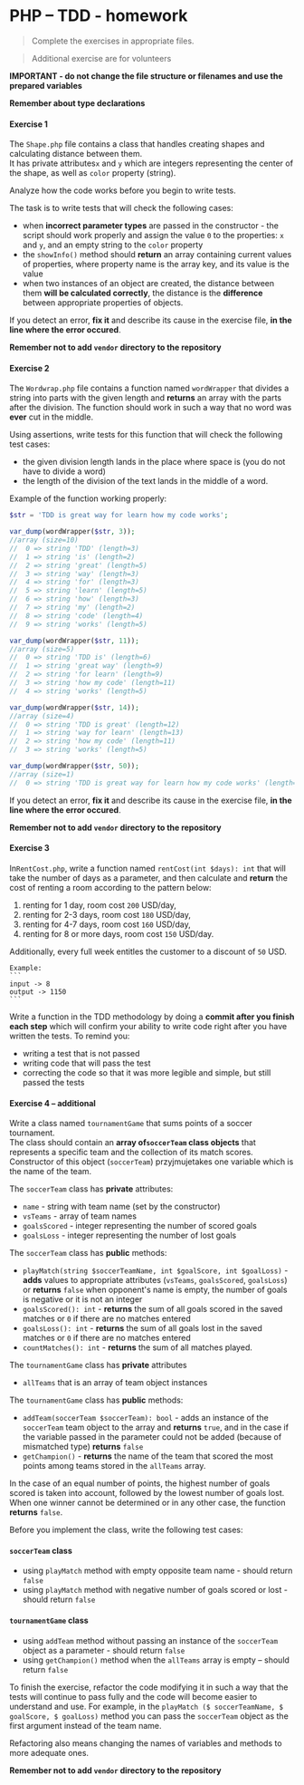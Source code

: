 # PHP &ndash; TDD - homework
> Complete the exercises in appropriate files.

>Additional exercise are for volunteers

**IMPORTANT - do not change the file structure or filenames and use the prepared variables**

**Remember about type declarations**

#### Exercise 1

The `Shape.php` file contains a class that handles creating shapes and calculating distance between them.  
It has private attributes`x` and `y` which are integers representing the center of the shape, as well as `color` property (string).  

Analyze how the code works before you begin to write tests.

The task is to write tests that will check the following cases:
* when **incorrect parameter types** are passed in the constructor - the script should work properly and assign the value `0` to the properties: `x` and `y`, and an empty string to the `color` property
* the `showInfo()` method should **return** an array containing current values of properties, where property name is the array key, and its value is the value
* when two instances of an object are created, the distance between them **will be calculated correctly**, the distance is the **difference** between appropriate properties of objects.

If you detect an error, **fix it** and describe its cause in the exercise file, **in the line where the error occured**.

**Remember not to add `vendor` directory to the repository**

#### Exercise 2

The `Wordwrap.php` file contains a function named `wordWrapper` that divides a string into parts with the given length and **returns** an array with the parts after the division.
The function should work in such a way that no word was **ever** cut in the middle.  

Using assertions, write tests for this function that will check the following test cases:
* the given division length lands in the place where space is (you do not have to divide a word)
* the length of the division of the text lands in the middle of a word.

Example of the function working properly:
```php
$str = 'TDD is great way for learn how my code works';

var_dump(wordWrapper($str, 3));
//array (size=10)
//  0 => string 'TDD' (length=3)
//  1 => string 'is' (length=2)
//  2 => string 'great' (length=5)
//  3 => string 'way' (length=3)
//  4 => string 'for' (length=3)
//  5 => string 'learn' (length=5)
//  6 => string 'how' (length=3)
//  7 => string 'my' (length=2)
//  8 => string 'code' (length=4)
//  9 => string 'works' (length=5)

var_dump(wordWrapper($str, 11));
//array (size=5)
//  0 => string 'TDD is' (length=6)
//  1 => string 'great way' (length=9)
//  2 => string 'for learn' (length=9)
//  3 => string 'how my code' (length=11)
//  4 => string 'works' (length=5)

var_dump(wordWrapper($str, 14));
//array (size=4)
//  0 => string 'TDD is great' (length=12)
//  1 => string 'way for learn' (length=13)
//  2 => string 'how my code' (length=11)
//  3 => string 'works' (length=5)

var_dump(wordWrapper($str, 50));
//array (size=1)
//  0 => string 'TDD is great way for learn how my code works' (length=44)
```

If you detect an error, **fix it** and describe its cause in the exercise file, **in the line where the error occured**.

**Remember not to add `vendor` directory to the repository**

#### Exercise 3

In`RentCost.php`, write a function named ```rentCost(int $days): int``` that will take the number of days as a parameter, and then calculate and **return** the cost of renting a room according to the pattern below:  
1. renting for 1 day, room cost `200` USD/day,
2. renting for 2-3 days, room cost `180` USD/day,
3. renting for 4-7 days, room cost `160` USD/day,
4. renting for 8 or more days, room cost `150` USD/day.  

Additionally, every full week entitles the customer to a discount of `50` USD.

    Example:
    ```
    input -> 8
    output -> 1150
    ```

Write a function in the TDD methodology by doing a **commit after you finish each step** which will confirm your ability to write code right after you have written the tests.
To remind you:
* writing a test that is not passed
* writing code that will pass the test
* correcting the code so that it was more legible and simple, but still passed the tests

#### Exercise 4 – additional

Write a class named ```tournamentGame``` that sums points of a soccer tournament.  
The class should contain an **array of```soccerTeam``` class objects** that represents a specific team and the collection of its match scores.  
Constructor of this object (`soccerTeam`) przyjmujetakes one variable which is the name of the team.

The ```soccerTeam``` class has **private** attributes:  
* `name` - string with team name (set by the constructor)
* `vsTeams` - array of team names
* `goalsScored` - integer representing the number of scored goals
* `goalsLoss` - integer representing the number of lost goals

The ```soccerTeam``` class has **public** methods:  
* `playMatch(string $soccerTeamName, int $goalScore, int $goalLoss)` - **adds** values to appropriate attributes (`vsTeams`, `goalsScored`, `goalsLoss`) or **returns** `false` when opponent's name is empty, the number of goals is negative or it is not an integer
* `goalsScored(): int` - **returns** the sum of all goals scored in the saved matches or `0` if there are no matches entered
* `goalsLoss(): int` - **returns** the sum of all goals lost in the saved matches or `0` if there are no matches entered
* `countMatches(): int` - **returns** the sum of all matches played.

The ```tournamentGame``` class has **private** attributes  
* `allTeams` that is an array of team object instances

The ```tournamentGame``` class has **public** methods:  
* `addTeam(soccerTeam $soccerTeam): bool` - adds an instance of the ```soccerTeam``` team object to the array and **returns** `true`, and in the case if the variable passed in the parameter could not be added (because of mismatched type) **returns** `false`
* `getChampion()` - **returns** the name of the team that scored the most points among teams stored in the `allTeams` array.  

In the case of an equal number of points, the highest number of goals scored is taken into account, followed by the lowest number of goals lost.
When one winner cannot be determined or in any other case, the function **returns** `false`.

Before you implement the class, write the following test cases:

#### ```soccerTeam``` class
* using `playMatch` method with empty opposite team name - should return `false`
* using `playMatch` method with negative number of goals scored or lost - should return `false`

#### ```tournamentGame``` class
* using `addTeam` method without passing an instance of the `soccerTeam` object as a parameter - should return `false`
* using `getChampion()` method when the `allTeams` array is empty – should return `false`

To finish the exercise, refactor the code modifying it in such a way that the tests will continue to pass fully and the code will become easier to understand and use.
For example, in the `playMatch ($ soccerTeamName, $ goalScore, $ goalLoss)`  method you can pass the ```soccerTeam``` object as the first argument instead of the team name.

Refactoring also means changing the names of variables and methods to more adequate ones.

**Remember not to add `vendor` directory to the repository**
